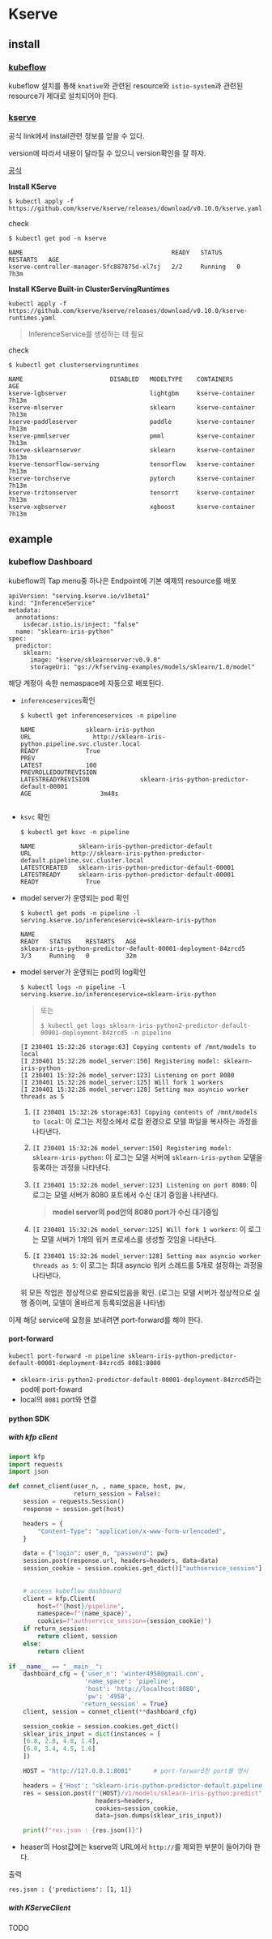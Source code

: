# Kserve

## install

### [kubeflow](https://github.com/kubeflow/manifests)

kubeflow 설치를 통해 `knative`와 관련된 resource와 `istio-system`과 관련된 resource가 제대로 설치되어야 한다.



### [kserve](https://kserve.github.io/website/0.10/)

공식 link에서 install관련 정보를 얻을 수 있다.

version에 따라서 내용이 달라질 수 있으니 version확인을 잘 하자.

[공식](https://kserve.github.io/website/0.10/admin/serverless/serverless/)



**Install KServe**

```
$ kubectl apply -f https://github.com/kserve/kserve/releases/download/v0.10.0/kserve.yaml
```

check

```
$ kubectl get pod -n kserve
```

```
NAME                                         READY   STATUS    RESTARTS   AGE
kserve-controller-manager-5fc887875d-xl7sj   2/2     Running   0          7h3m
```



**Install KServe Built-in ClusterServingRuntimes**

```
kubectl apply -f https://github.com/kserve/kserve/releases/download/v0.10.0/kserve-runtimes.yaml
```

> InferenceService를 생성하는 데 필요



check

```
$ kubectl get clusterservingruntimes
```

```
NAME                        DISABLED   MODELTYPE    CONTAINERS         AGE
kserve-lgbserver                       lightgbm     kserve-container   7h13m
kserve-mlserver                        sklearn      kserve-container   7h13m
kserve-paddleserver                    paddle       kserve-container   7h13m
kserve-pmmlserver                      pmml         kserve-container   7h13m
kserve-sklearnserver                   sklearn      kserve-container   7h13m
kserve-tensorflow-serving              tensorflow   kserve-container   7h13m
kserve-torchserve                      pytorch      kserve-container   7h13m
kserve-tritonserver                    tensorrt     kserve-container   7h13m
kserve-xgbserver                       xgboost      kserve-container   7h13m
```







## example

### kubeflow Dashboard

kubeflow의 Tap menu중 하나은 Endpoint에 기본 예제의 resource를 배포

```
apiVersion: "serving.kserve.io/v1beta1"
kind: "InferenceService"
metadata:
  annotations:
    isdecar.istio.is/inject: "false"
  name: "sklearn-iris-python"
spec:
  predictor:
    sklearn:
      image: "kserve/sklearnserver:v0.9.0"
      storageUri: "gs://kfserving-examples/models/sklearn/1.0/model"
```

해당 계정이 속한 nemaspace에 자동으로 배포된다.



- `inferenceservices`확인

  ```
  $ kubectl get inferenceservices -n pipeline
  ```

  ```
  NAME            	sklearn-iris-python       
  URL                 http://sklearn-iris-python.pipeline.svc.cluster.local
  READY   			True
  PREV   				
  LATEST   			100
  PREVROLLEDOUTREVISION   
  LATESTREADYREVISION              sklearn-iris-python-predictor-default-00001               
  AGE					3m48s
                                                    
  ```

  

- `ksvc` 확인

  ```
  $ kubectl get ksvc -n pipeline
  ```

  ```
  NAME            sklearn-iris-python-predictor-default                         
  URL     		http://sklearn-iris-python-predictor-default.pipeline.svc.cluster.local     
  LATESTCREATED   sklearn-iris-python-predictor-default-00001                            
  LATESTREADY     sklearn-iris-python-predictor-default-00001
  READY      		True 
  ```

  

- model server가 운영되는 pod 확인

  ```
  $ kubectl get pods -n pipeline -l serving.kserve.io/inferenceservice=sklearn-iris-python
  ```

  ```
  NAME                                                              READY   STATUS    RESTARTS   AGE
  sklearn-iris-python-predictor-default-00001-deployment-84zrcd5    3/3     Running   0          32m
  ```

  

- model server가 운영되는 pod의 log확인

  ```
  $ kubectl logs -n pipeline -l serving.kserve.io/inferenceservice=sklearn-iris-python
  ```

  > 또는
  >
  > ```
  > $ kubectl get logs sklearn-iris-python2-predictor-default-00001-deployment-84zrcd5 -n pipeline
  > ```

  ```
  [I 230401 15:32:26 storage:63] Copying contents of /mnt/models to local
  [I 230401 15:32:26 model_server:150] Registering model: sklearn-iris-python
  [I 230401 15:32:26 model_server:123] Listening on port 8080
  [I 230401 15:32:26 model_server:125] Will fork 1 workers
  [I 230401 15:32:26 model_server:128] Setting max asyncio worker threads as 5
  ```

  1. `[I 230401 15:32:26 storage:63] Copying contents of /mnt/models to local`: 이 로그는 저장소에서 로컬 환경으로 모델 파일을 복사하는 과정을 나타낸다. 

  2. `[I 230401 15:32:26 model_server:150] Registering model: sklearn-iris-python`: 이 로그는 모델 서버에 `sklearn-iris-python` 모델을 등록하는 과정을 나타낸다. 

  3. `[I 230401 15:32:26 model_server:123] Listening on port 8080`: 이 로그는 모델 서버가 8080 포트에서 수신 대기 중임을 나타낸다.

     > **model server의 pod안의 8080 port가 수신 대기중임**

  4. `[I 230401 15:32:26 model_server:125] Will fork 1 workers`: 이 로그는 모델 서버가 1개의 워커 프로세스를 생성할 것임을 나타낸다.

  5. `[I 230401 15:32:26 model_server:128] Setting max asyncio worker threads as 5`: 이 로그는 최대 asyncio 워커 스레드를 5개로 설정하는 과정을 나타낸다.

  위 모든 작업은 정상적으로 완료되었음을 확인. (로그는 모델 서버가 정상적으로 실행 중이며, 모델이 올바르게 등록되었음을 나타냄)



이제 해당 service에 요청을 보내려면 port-forward를 해야 한다.



#### port-forward

```
kubectl port-forward -n pipeline sklearn-iris-python-predictor-default-00001-deployment-84zrcd5 8081:8080
```

- `sklearn-iris-python2-predictor-default-00001-deployment-84zrcd5`라는 pod에 port-foward
- local의 `8081` port와 연결







#### python SDK

##### with kfp client

```python
import kfp
import requests
import json

def connet_client(user_n, , name_space, host, pw,
                  return_session = False):   
    session = requests.Session()
    response = session.get(host)

    headers = {
        "Content-Type": "application/x-www-form-urlencoded",
    }

    data = {"login": user_n, "password": pw}
    session.post(response.url, headers=headers, data=data)                              
    session_cookie = session.cookies.get_dict()["authservice_session"]  
    
   
    # access kubeflow dashboard
    client = kfp.Client(
        host=f"{host}/pipeline",
        namespace=f"{name_space}",
        cookies=f"authservice_session={session_cookie}")
    if return_session:
        return client, session
    else:
        return client 
    
if __name__ == "__main__":
    dashboard_cfg = {'user_n': 'winter4958@gmail.com', 
                     'name_space': 'pipeline', 
                     'host': 'http://localhost:8080', 
                     'pw': '4958',
                    'return_session' = True}
    client, session = connet_client(**dashboard_cfg) 

    session_cookie = session.cookies.get_dict()
    sklear_iris_input = dict(instances = [
    [6.8, 2.8, 4.8, 1.4],
    [6.0, 3.4, 4.5, 1.6]
    ])

    HOST = "http://127.0.0.1:8081"		# port-forward한 port를 명시

    headers = {'Host': "sklearn-iris-python-predictor-default.pipeline.svc.cluster.local"}
    res = session.post(f"{HOST}/v1/models/sklearn-iris-python:predict", 
                        headers=headers, 
                        cookies=session_cookie,
                        data=json.dumps(sklear_iris_input))

    print(f"res.json : {res.json()}")
```

- heaser의 Host값에는 kserve의 URL에서 `http://`를 제외한 부분이 들어가야 한다.



출력

```
res.json : {'predictions': [1, 1]}
```





##### with KServeClient

TODO
